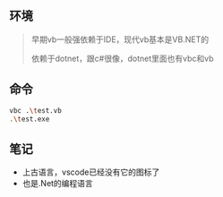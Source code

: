 ## 环境

> 早期vb一般强依赖于IDE，现代vb基本是VB.NET的
> 
> 依赖于dotnet，跟c#很像，dotnet里面也有vbc和vb


## 命令

```sh
vbc .\test.vb
.\test.exe
```


## 笔记

- 上古语言，vscode已经没有它的图标了
- 也是.Net的编程语言